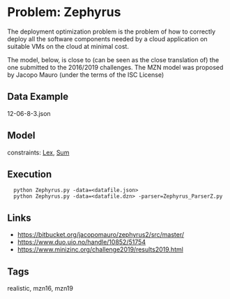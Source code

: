 # Problem: Zephyrus

The deployment optimization problem is the problem of how to correctly deploy all the software components
needed by a cloud application on suitable VMs on the cloud at minimal cost.

The model, below, is close to (can be seen as the close translation of) the one submitted to the 2016/2019 challenges.
The MZN model was proposed by Jacopo Mauro (under the terms of the ISC License)

## Data Example
  12-06-8-3.json

## Model
  constraints: [Lex](https://pycsp.org/documentation/constraints/Lex), [Sum](https://pycsp.org/documentation/constraints/Sum)

## Execution
```
  python Zephyrus.py -data=<datafile.json>
  python Zephyrus.py -data=<datafile.dzn> -parser=Zephyrus_ParserZ.py
```

## Links
  - https://bitbucket.org/jacopomauro/zephyrus2/src/master/
  - https://www.duo.uio.no/handle/10852/51754
  - https://www.minizinc.org/challenge2019/results2019.html

## Tags
  realistic, mzn16, mzn19
